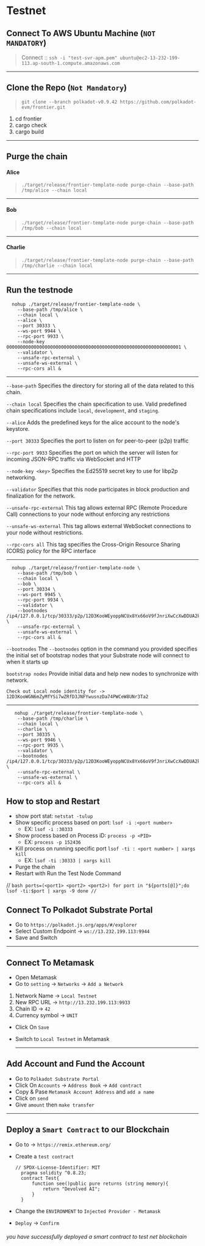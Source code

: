 # Testnet

## Connect To AWS Ubuntu Machine (`NOT MANDATORY`)

>Connect :: `ssh -i "test-svr-apm.pem" ubuntu@ec2-13-232-199-113.ap-south-1.compute.amazonaws.com`

---

## Clone the Repo (`Not Mandatory`)
> `git clone --branch polkadot-v0.9.42 https://github.com/polkadot-evm/frontier.git`
1. cd frontier
2. cargo check
3. cargo build

---

## Purge the chain

#### Alice
> `./target/release/frontier-template-node purge-chain --base-path /tmp/alice --chain local` 

---
#### Bob
> `./target/release/frontier-template-node purge-chain --base-path /tmp/bob --chain local`
----
#### Charlie
> `./target/release/frontier-template-node purge-chain --base-path /tmp/charlie --chain local`
----

## Run the testnode

      nohup ./target/release/frontier-template-node \
		--base-path /tmp/alice \
		--chain local \
		--alice \
		--port 30333 \
		--ws-port 9944 \
		--rpc-port 9933 \
		--node-key 0000000000000000000000000000000000000000000000000000000000000001 \
		--validator \
		--unsafe-rpc-external \
		--unsafe-ws-external \
		--rpc-cors all &

----
`--base-path` Specifies the directory for storing all of the data related to this chain.

`--chain local` Specifies the chain specification to use. Valid predefined chain specifications include `local`, `development`, and `staging`.

`--alice` Adds the predefined keys for the alice account to the node's keystore.

`--port 30333` Specifies the port to listen on for peer-to-peer (p2p) traffic

`--rpc-port 9933` Specifies the port on which the server will listen for incoming JSON-RPC traffic via WebSocket and HTTP

`--node-key <key>` Specifies the Ed25519 secret key to use for libp2p networking.

`--validator` Specifies that this node participates in block production and finalization for the network.

`--unsafe-rpc-external` This tag allows external RPC (Remote Procedure Call) connections to your node without enforcing any restrictions

`--unsafe-ws-external` This tag allows external WebSocket connections to your node without restrictions.

`--rpc-cors all` This tag specifies the Cross-Origin Resource Sharing (CORS) policy for the RPC interface

---

	  nohup ./target/release/frontier-template-node \
		--base-path /tmp/bob \
		--chain local \
		--bob \
		--port 30334 \
		--ws-port 9945 \
		--rpc-port 9934 \
		--validator \
		--bootnodes /ip4/127.0.0.1/tcp/30333/p2p/12D3KooWEyoppNCUx8Yx66oV9fJnriXwCcXwDDUA2kj6vnc6iDEp \
		--unsafe-rpc-external \
		--unsafe-ws-external \
		--rpc-cors all &
  

`--bootnodes` The `--bootnodes` option in the command you provided specifies the initial set of bootstrap nodes that your Substrate node will connect to when it starts up

`bootstrap nodes` Provide initial data and help new nodes to synchronize with network.

`Check out Local node identity for -> 12D3KooWGN6mZyMfYSi7wZRfD3JNFYwusnzDa74PWCeW8UNr3Ta2`

---

       nohup ./target/release/frontier-template-node \
		--base-path /tmp/charlie \
		--chain local \
		--charlie \
		--port 30335 \
		--ws-port 9946 \
		--rpc-port 9935 \
		--validator \
		--bootnodes /ip4/127.0.0.1/tcp/30333/p2p/12D3KooWEyoppNCUx8Yx66oV9fJnriXwCcXwDDUA2kj6vnc6iDEp \
		--unsafe-rpc-external \
		--unsafe-ws-external \
		--rpc-cors all &


## How to stop and Restart
 * show port stat: `netstat -tulup`
 * Show specific process based on port: `lsof -i :<port number>`
   * EX: `lsof -i :30333`
 * Show process based on Process iD: `process -p <PID>`
   * EX: `process -p 152436`
 * Kill process on running specific port `lsof -ti : <port number> | xargs kill `
   * EX: `lsof -ti :30333 | xargs kill`
 * Purge the chain
 * Restart with Run the Test Node Command
 
 // ```bash
	ports=(<port1> <port2> <port2>)
	for port in "${ports[@]}";do
		lsof -ti:$port | xargs -9
	done
//  ```

## Connect To Polkadot Substrate Portal

* Go to `https://polkadot.js.org/apps/#/explorer`
* Select Custom Endpoint -> `ws://13.232.199.113:9944`
* Save and Switch
  
----
  
## Connect To Metamask

* Open Metamask
*  Go to `setting` -> `Networks` -> `Add a Network`
1. Network Name -> `Local Testnet`
2. New RPC URL  -> `http://13.232.199.113:9933`
3. Chain ID -> `42`
4. Currency symbol -> `UNIT`

* Click On `Save`
* Switch to `Local Testnet` in Metamask

  ---


## Add Account and Fund the Account

* Go to `Polkadot Substrate Portal` 
* Click On `Accounts` -> `Address Book` -> `Add contract`
* Copy & Pase `Metamask Account Address` and `add a name`
* Click on `send`
* Give `amount` then `make transfer`

---


## Deploy a `Smart Contract` to our Blockchain

* Go  to -> `https://remix.ethereum.org/`
* Create a `test contract`
  
  
  ```sol
  // SPDX-License-Identifier: MIT
    pragma solidity ^0.8.23;
    contract Test{
        function see()public pure returns (string memory){
            return "Devolved AI";
        }
    }
* Change the `ENVIRONMENT` to `Injected Provider - Metamask` 
* `Deploy` -> `Confirm`

###### _you have successfully deployed a smart contract to test net blockchain_ 
